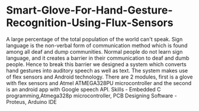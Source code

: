 # Smart-Glove-For-Hand-Gesture-Recognition-Using-Flux-Sensors
A large percentage of the total population of the world can't speak. Sign language is the non-verbal form of communication method which is found among all deaf and dump communities. Normal people do not learn sign language, and it creates a barrier in their communication to deaf and dumb people. Hence to break this barrier we designed a system which converts hand gestures into auditory speech as well as text. The system makes use of flex sensors and Android technology. There are 2 modules, first is a glove with flex sensors and Atmel ATMEGA328PU microcontroller and the second is an android app with Google speech API.
Skills - Embedded C programming,Atmega328p microcontroller, PCB Designing
Software - Proteus, Arduino IDE
